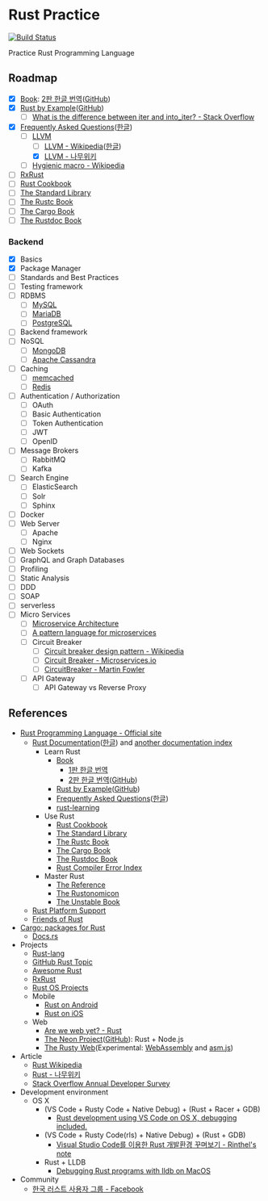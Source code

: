 # Rust Practice

[![Build Status](https://travis-ci.com/khbrst/rust-practice.svg?branch=master)](https://travis-ci.com/khbrst/rust-practice)

Practice Rust Programming Language

## Roadmap

- [x] [Book](https://doc.rust-lang.org/book/): [2판 한글 번역](https://rinthel.github.io/rust-lang-book-ko/)([GitHub](https://github.com/rinthel/rust-lang-book-ko))
- [x] [Rust by Example](https://doc.rust-lang.org/rust-by-example/index.html)([GitHub](https://github.com/rust-lang/rust-by-example))
	- [ ] [What is the difference between iter and into_iter? - Stack Overflow](https://stackoverflow.com/a/34745885/10358228)
- [x] [Frequently Asked Questions](https://www.rust-lang.org/en-US/faq.html)([한글](https://www.rust-lang.org/ko-KR/faq.html))
	- [ ] [LLVM](https://llvm.org/)
		- [ ] [LLVM - Wikipedia](https://en.wikipedia.org/wiki/LLVM)([한글](https://ko.wikipedia.org/wiki/LLVM))
		- [x] [LLVM - 나무위키](https://namu.wiki/w/LLVM)
	- [ ] [Hygienic macro - Wikipedia](https://en.wikipedia.org/wiki/Hygienic_macro)
- [ ] [RxRust](https://github.com/ReactiveX/RxRust)
- [ ] [Rust Cookbook](https://rust-lang-nursery.github.io/rust-cookbook/)
- [ ] [The Standard Library](https://doc.rust-lang.org/std/index.html)
- [ ] [The Rustc Book](https://doc.rust-lang.org/rustc/index.html)
- [ ] [The Cargo Book](https://doc.rust-lang.org/cargo/index.html)
- [ ] [The Rustdoc Book](https://doc.rust-lang.org/rustdoc/index.html)

### Backend

- [x] Basics
- [x] Package Manager
- [ ] Standards and Best Practices
- [ ] Testing framework
- [ ] RDBMS
  - [ ] [MySQL](https://www.mysql.com/)
  - [ ] [MariaDB](https://mariadb.com/)
  - [ ] [PostgreSQL](https://www.postgresql.org/)
- [ ] Backend framework
- [ ] NoSQL
  - [ ] [MongoDB](https://www.mongodb.com/)
  - [ ] [Apache Cassandra](http://cassandra.apache.org/)
- [ ] Caching
  - [ ] [memcached](https://memcached.org/)
  - [ ] [Redis](https://redis.io/)
- [ ] Authentication / Authorization
  - [ ] OAuth
  - [ ] Basic Authentication
  - [ ] Token Authentication
  - [ ] JWT
  - [ ] OpenID
- [ ] Message Brokers
  - [ ] RabbitMQ
  - [ ] Kafka
- [ ] Search Engine
  - [ ] ElasticSearch
  - [ ] Solr
  - [ ] Sphinx
- [ ] Docker
- [ ] Web Server
  - [ ] Apache
  - [ ] Nginx
- [ ] Web Sockets
- [ ] GraphQL and Graph Databases
- [ ] Profiling
- [ ] Static Analysis
- [ ] DDD
- [ ] SOAP
- [ ] serverless
- [ ] Micro Services
  - [ ] [Microservice Architecture](https://microservices.io/patterns/microservices.html)
  - [ ] [A pattern language for microservices](https://microservices.io/patterns/index.html)
  - [ ] Circuit Breaker
    - [ ] [Circuit breaker design pattern - Wikipedia](https://en.wikipedia.org/wiki/Circuit_breaker_design_pattern)
    - [ ] [Circuit Breaker - Microservices.io](https://microservices.io/patterns/reliability/circuit-breaker.html)
    - [ ] [CircuitBreaker - Martin Fowler](https://martinfowler.com/bliki/CircuitBreaker.html)
  - [ ] API Gateway
    - [ ] API Gateway vs Reverse Proxy

## References

- [Rust Programming Language - Official site](https://www.rust-lang.org)
	- [Rust Documentation](https://www.rust-lang.org/en-US/documentation.html)([한글](https://www.rust-lang.org/ko-KR/documentation.html)) and [another documentation index](https://doc.rust-lang.org/)
		- Learn Rust
			- [Book](https://doc.rust-lang.org/book/)
				- [1판 한글 번역](https://www.penflip.com/sarojaba/rust-doc-korean)
				- [2판 한글 번역](https://rinthel.github.io/rust-lang-book-ko/)([GitHub](https://github.com/rinthel/rust-lang-book-ko))
			- [Rust by Example](https://doc.rust-lang.org/rust-by-example/index.html)([GitHub](https://github.com/rust-lang/rust-by-example))
			- [Frequently Asked Questions](https://www.rust-lang.org/en-US/faq.html)([한글](https://www.rust-lang.org/ko-KR/faq.html))
			- [rust-learning](https://github.com/ctjhoa/rust-learning)
		- Use Rust
			- [Rust Cookbook](https://rust-lang-nursery.github.io/rust-cookbook/)
			- [The Standard Library](https://doc.rust-lang.org/std/index.html)
			- [The Rustc Book](https://doc.rust-lang.org/rustc/index.html)
			- [The Cargo Book](https://doc.rust-lang.org/cargo/index.html)
			- [The Rustdoc Book](https://doc.rust-lang.org/rustdoc/index.html)
			- [Rust Compiler Error Index](https://doc.rust-lang.org/error-index.html)
		- Master Rust
			- [The Reference](https://doc.rust-lang.org/reference/index.html)
			- [The Rustonomicon](https://doc.rust-lang.org/nomicon/index.html)
			- [The Unstable Book](https://doc.rust-lang.org/unstable-book/index.html)
	- [Rust Platform Support](https://forge.rust-lang.org/platform-support.html)
	- [Friends of Rust](https://www.rust-lang.org/friends.html)
- [Cargo: packages for Rust](https://crates.io/)
	- [Docs.rs](https://docs.rs/)
- Projects
	- [Rust-lang](https://github.com/rust-lang)
	- [GitHub Rust Topic](https://github.com/topics/rust)
	- [Awesome Rust](https://github.com/rust-unofficial/awesome-rust)
	- [RxRust](https://github.com/ReactiveX/RxRust)
	- [Rust OS Projects](https://wiki.osdev.org/Rust)
	- Mobile
		- [Rust on Android](https://github.com/tomaka/android-rs-glue)
		- [Rust on iOS](https://www.bignerdranch.com/blog/building-an-ios-app-in-rust-part-1/)
	- Web
		- [Are we web yet? - Rust](https://www.arewewebyet.org/)
		- [The Neon Project](https://www.neon-bindings.com/)([GitHub](https://github.com/neon-bindings/neon)): Rust + Node.js
		- [The Rusty Web](https://davidmcneil.gitbooks.io/the-rusty-web/)(Experimental: [WebAssembly](https://webassembly.org/) and [asm.js](http://asmjs.org/))
- Article
	- [Rust Wikipedia](https://en.wikipedia.org/wiki/Rust_(programming_language))
	- [Rust - 나무위키](https://namu.wiki/w/Rust)
	- [Stack Overflow Annual Developer Survey](https://insights.stackoverflow.com/survey)
- Development environment
	- OS X
		- (VS Code + Rusty Code + Native Debug) + (Rust + Racer + GDB)
			- [Rust development using VS Code on OS X, debugging included.](https://medium.com/@royalstream/rust-development-using-vs-code-on-os-x-debugging-included-bc10c9863777)
		- (VS Code + Rusty Code(rls) + Native Debug) + (Rust + GDB)
			- [Visual Studio Code를 이용한 Rust 개발환경 꾸며보기 - Rinthel's note](https://rinthel.github.io/2017/08/20/rust-vscode-macos/)
		- Rust + LLDB
			- [Debugging Rust programs with lldb on MacOS](https://bryce.fisher-fleig.org/blog/debugging-rust-programs-with-lldb/index.html)
- Community
	- [한국 러스트 사용자 그룹 - Facebook](https://www.facebook.com/groups/rustlang/)
